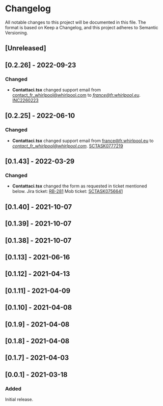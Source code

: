 # Changelog
All notable changes to this project will be documented in this file.
The format is based on Keep a Changelog,
and this project adheres to Semantic Versioning.

## [Unreleased]
## [0.2.26] - 2022-09-23

### Changed

- **Contattaci.tsx** changed support email from contact_fr_whirlpool@whirlpool.com to *france@fr.whirlpool.eu*. [INC2260223](https://whirlpool.service-now.com/nav_to.do?uri=incident.do?sys_id=f8e6154a474e99d0107926c2846d4364%26sysparm_view=RPTb3a223af4790d5d4c6415701e36d4356)
## [0.2.25] - 2022-06-10

### Changed

- **Contattaci.tsx** changed support email from france@fr.whirlpool.eu to *contact_fr_whirlpool@whirlpool.com*. [SCTASK0777219](https://whirlpool.service-now.com/nav_to.do?uri=sc_task.do?sys_id=c63139139747c9d8e98337e3f153afa2%26sysparm_view=RPTfdcf17dd1b00c198f845a687b04bcbff)

## [0.1.43] - 2022-03-29

### Changed 

- **Contattaci.tsx** changed the form as requested in ticket mentioned below.
  Jira ticket: [RB-281](https://whirlpoolgtm.atlassian.net/browse/RB-281)
  Mob ticket: [SCTASK0756641](https://whirlpool.service-now.com/nav_to.do?uri=sc_task.do?sys_id=d1106bae1b0241d04e7dedf1b24bcbc4%26sysparm_view=RPTfdcf17dd1b00c198f845a687b04bcbff)

## [0.1.40] - 2021-10-07

## [0.1.39] - 2021-10-07

## [0.1.38] - 2021-10-07

## [0.1.13] - 2021-06-16

## [0.1.12] - 2021-04-13

## [0.1.11] - 2021-04-09

## [0.1.10] - 2021-04-08

## [0.1.9] - 2021-04-08

## [0.1.8] - 2021-04-08

## [0.1.7] - 2021-04-03

## [0.0.1] - 2021-03-18

### Added

Initial release.